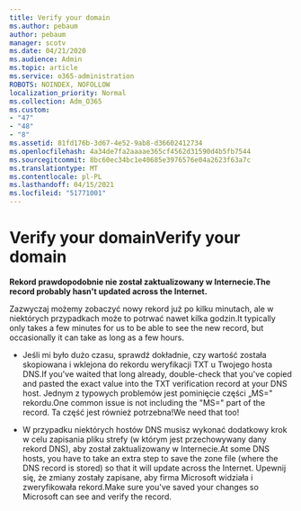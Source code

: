 ```yaml
---
title: Verify your domain
ms.author: pebaum
author: pebaum
manager: scotv
ms.date: 04/21/2020
ms.audience: Admin
ms.topic: article
ms.service: o365-administration
ROBOTS: NOINDEX, NOFOLLOW
localization_priority: Normal
ms.collection: Adm_O365
ms.custom:
- "47"
- "48"
- "8"
ms.assetid: 81fd176b-3d67-4e52-9ab8-d36602412734
ms.openlocfilehash: 4a34de7fa2aaaae365cf4562d31590d4b5fb7544
ms.sourcegitcommit: 8bc60ec34bc1e40685e3976576e04a2623f63a7c
ms.translationtype: MT
ms.contentlocale: pl-PL
ms.lasthandoff: 04/15/2021
ms.locfileid: "51771001"
---
```

# <a name="verify-your-domain"></a><span data-ttu-id="816ce-102">Verify your domain</span><span class="sxs-lookup"><span data-stu-id="816ce-102">Verify your domain</span></span>

 <span data-ttu-id="816ce-103">**Rekord prawdopodobnie nie został zaktualizowany w Internecie.**</span><span class="sxs-lookup"><span data-stu-id="816ce-103">**The record probably hasn't updated across the Internet.**</span></span>
  
<span data-ttu-id="816ce-104">Zazwyczaj możemy zobaczyć nowy rekord już po kilku minutach, ale w niektórych przypadkach może to potrwać nawet kilka godzin.</span><span class="sxs-lookup"><span data-stu-id="816ce-104">It typically only takes a few minutes for us to be able to see the new record, but occasionally it can take as long as a few hours.</span></span> 
  
- <span data-ttu-id="816ce-105">Jeśli mi było dużo czasu, sprawdź dokładnie, czy wartość została skopiowana i wklejona do rekordu weryfikacji TXT u Twojego hosta DNS.</span><span class="sxs-lookup"><span data-stu-id="816ce-105">If you've waited that long already, double-check that you've copied and pasted the exact value into the TXT verification record at your DNS host.</span></span> <span data-ttu-id="816ce-106">Jednym z typowych problemów jest pominięcie części „MS=" rekordu.</span><span class="sxs-lookup"><span data-stu-id="816ce-106">One common issue is not including the "MS=" part of the record.</span></span> <span data-ttu-id="816ce-107">Ta część jest również potrzebna!</span><span class="sxs-lookup"><span data-stu-id="816ce-107">We need that too!</span></span>

- <span data-ttu-id="816ce-108">W przypadku niektórych hostów DNS musisz wykonać dodatkowy krok w celu zapisania pliku strefy (w którym jest przechowywany dany rekord DNS), aby został zaktualizowany w Internecie.</span><span class="sxs-lookup"><span data-stu-id="816ce-108">At some DNS hosts, you have to take an extra step to save the zone file (where the DNS record is stored) so that it will update across the Internet.</span></span> <span data-ttu-id="816ce-109">Upewnij się, że zmiany zostały zapisane, aby firma Microsoft widziała i zweryfikowała rekord.</span><span class="sxs-lookup"><span data-stu-id="816ce-109">Make sure you've saved your changes so Microsoft can see and verify the record.</span></span>
